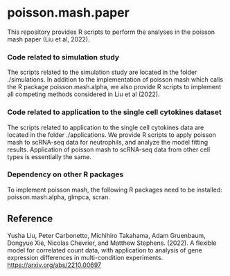 # poisson.mash.paper
This repository provides R scripts to perform the analyses in the poisson mash paper (Liu et al, 2022).

### Code related to simulation study
The scripts related to the simulation study are located in the folder ./simulations.
In addition to the implementation of poisson mash which calls the R package poisson.mash.alpha,
we also provide R scripts to implement all competing methods considered in Liu et al (2022). <br />

### Code related to application to the single cell cytokines dataset
The scripts related to application to the single cell cytokines data are located in the folder ./applications.
We provide R scripts to apply poisson mash to scRNA-seq data for neutrophils, and analyze the model fitting results. 
Application of poisson mash to scRNA-seq data from other cell types is essentially the same.

### Dependency on other R packages
To implement poisson mash, the following R packages need to be installed: poisson.mash.alpha, glmpca, scran. 


## Reference

Yusha Liu, Peter Carbonetto, Michihiro Takahama, Adam Gruenbaum, Dongyue Xie, Nicolas Chevrier, and Matthew Stephens. (2022).
A flexible model for correlated count data, with application to analysis of gene expression differences in multi-condition experiments.
<https://arxiv.org/abs/2210.00697>
